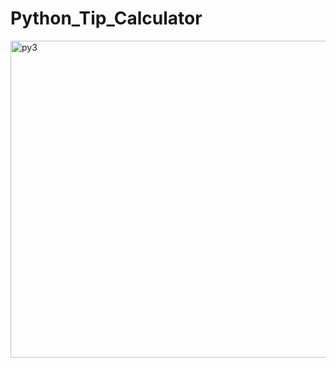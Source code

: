 # Python_Tip_Calculator

<img width="507" alt="py3" src="https://github.com/JohnnyLouisTech/Python_Tip_Calculator/assets/29494723/697f8ccc-4af0-46f9-b6d4-beb95a742216">

